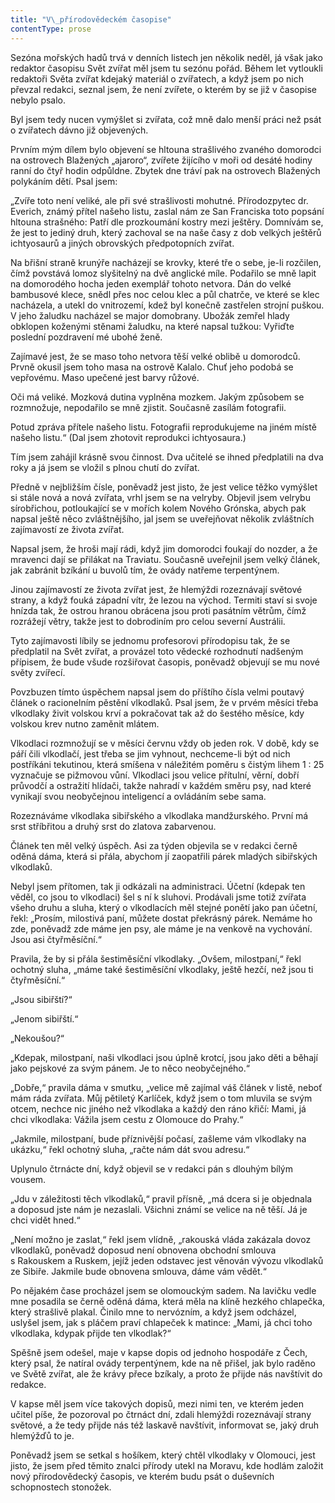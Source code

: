 ```yaml
---
title: "V\_přírodovědeckém časopise"
contentType: prose
---
```


<section>

Sezóna mořských hadů trvá v denních listech jen několik neděl, já však jako redaktor časopisu Svět zvířat měl jsem tu sezónu pořád. Během let vytloukli redaktoři Světa zvířat kdejaký materiál o zvířatech, a když jsem po nich převzal redakci, seznal jsem, že není zvířete, o kterém by se již v časopise nebylo psalo.

Byl jsem tedy nucen vymýšlet si zvířata, což mně dalo menší práci než psát o zvířatech dávno již objevených.

Prvním mým dílem bylo objevení se hltouna strašlivého zvaného domorodci na ostrovech Blažených „ajaroro“, zvířete žijícího v moři od desáté hodiny ranní do čtyř hodin odpůldne. Zbytek dne tráví pak na ostrovech Blažených polykáním dětí. Psal jsem:

„Zvíře toto není veliké, ale při své strašlivosti mohutné. Příro­dozpytec dr. Everich, známý přítel našeho listu, zaslal nám ze San Franciska toto popsání hltouna strašného: Patří dle prozkoumání kostry mezi ještěry. Domnívám se, že jest to jediný druh, který zachoval se na naše časy z dob velkých ještěrů ichtyosaurů a jiných obrovských předpotopních zvířat.

Na břišní straně krunýře nacházejí se krovky, které tře o sebe, je-li rozčilen, čímž povstává lomoz slyšitelný na dvě anglické míle. Podařilo se mně lapit na domorodého hocha jeden exemplář tohoto netvora. Dán do velké bambusové klece, snědl přes noc celou klec a půl chatrče, ve které se klec nacházela, a utekl do vnitrozemí, kdež byl konečně zastřelen strojní puškou. V jeho žaludku nacházel se major domobrany. Ubožák zemřel hlady obklopen koženými stěnami žaludku, na které napsal tužkou: Vyřiďte poslední pozdravení mé ubohé ženě.

Zajímavé jest, že se maso toho netvora těší velké oblibě u domorodců. Prvně okusil jsem toho masa na ostrově Kalalo. Chuť jeho podobá se vepřovému. Maso upečené jest barvy růžové.

Oči má veliké. Mozková dutina vyplněna mozkem. Jakým způsobem se rozmnožuje, nepodařilo se mně zjistit. Současně zasílám fotografii.

Potud zpráva přítele našeho listu. Fotografii reprodukujeme na jiném místě našeho listu.“ (Dal jsem zhotovit reprodukci ichtyo­saura.)

Tím jsem zahájil krásně svou činnost. Dva učitelé se ihned předplatili na dva roky a já jsem se vložil s plnou chutí do zvířat.

Předně v nejbližším čísle, poněvadž jest jisto, že jest velice těžko vymýšlet si stále nová a nová zvířata, vrhl jsem se na velryby. Objevil jsem velrybu sírobřichou, potloukající se v mořích kolem Nového Grónska, abych pak napsal ještě něco zvláštnějšího, jal jsem se uveřejňovat několik zvláštních zajímavostí ze života zvířat.

Napsal jsem, že hroši mají rádi, když jim domorodci foukají do nozder, a že mravenci dají se přilákat na Traviatu. Současně uveřejnil jsem velký článek, jak zabránit bzíkání u buvolů tím, že ovády natřeme terpentýnem.

Jinou zajímavostí ze života zvířat jest, že hlemýždi rozeznávají světové strany, a když fouká západní vítr, že lezou na východ. Termiti staví si svoje hnízda tak, že ostrou hranou obrácena jsou proti pasátním větrům, čímž rozrážejí větry, takže jest to dobrodiním pro celou severní Austrálii.

Tyto zajímavosti líbily se jednomu profesorovi přírodopisu tak, že se předplatil na Svět zvířat, a provázel toto vědecké rozhodnutí nadšeným přípisem, že bude všude rozšiřovat časopis, poněvadž objevují se mu nové světy zvířecí.

Povzbuzen tímto úspěchem napsal jsem do příštího čísla velmi poutavý článek o racionelním pěstění vlkodlaků. Psal jsem, že v prvém měsíci třeba vlkodlaky živit volskou krví a pokračovat tak až do šestého měsíce, kdy volskou krev nutno zaměnit mlátem.

Vlkodlaci rozmnožují se v měsíci červnu vždy ob jeden rok. V době, kdy se páří čili vlkodlačí, jest třeba se jim vyhnout, nechceme-li být od nich postříkáni tekutinou, která smíšena v náležitém poměru s čistým lihem 1 : 25 vyznačuje se pižmovou vůní. Vlkodlaci jsou velice přítulní, věrní, dobří průvodčí a ostražití hlídači, takže nahradí v každém směru psy, nad které vynikají svou neobyčejnou inteligencí a ovládáním sebe sama.

Rozeznáváme vlkodlaka sibiřského a vlkodlaka mandžurského. První má srst stříbřitou a druhý srst do zlatova zabarvenou.

Článek ten měl velký úspěch. Asi za týden objevila se v redakci černě oděná dáma, která si přála, abychom jí zaopatřili párek mladých sibiřských vlkodlaků.

Nebyl jsem přítomen, tak ji odkázali na administraci. Účetní (kdepak ten věděl, co jsou to vlkodlaci) šel s ní k sluhovi. Prodávali jsme totiž zvířata všeho druhu a sluha, který o vlkodlacích měl stejné ponětí jako pan účetní, řekl: „Prosím, milostivá paní, můžete dostat překrásný párek. Nemáme ho zde, poněvadž zde máme jen psy, ale máme je na venkově na vychování. Jsou asi čtyřměsíční.“

Pravila, že by si přála šestiměsíční vlkodlaky. „Ovšem, milostpaní,“ řekl ochotný sluha, „máme také šestiměsíční vlkodlaky, ještě hezčí, než jsou ti čtyřměsíční.“

„Jsou sibiřští?“

„Jenom sibiřští.“

„Nekoušou?“

„Kdepak, milostpaní, naši vlkodlaci jsou úplně krotcí, jsou jako děti a běhají jako pejskové za svým pánem. Je to něco neobyčej­ného.“

„Dobře,“ pravila dáma v smutku, „velice mě zajímal váš článek v listě, neboť mám ráda zvířata. Můj pětiletý Karlíček, když jsem o tom mluvila se svým otcem, nechce nic jiného než vlkodlaka a každý den ráno křičí: Mami, já chci vlkodlaka: Vážila jsem cestu z Olomouce do Prahy.“

„Jakmile, milostpaní, bude příznivější počasí, zašleme vám vlkodlaky na ukázku,“ řekl ochotný sluha, „račte nám dát svou adresu.“

Uplynulo čtrnácte dní, když objevil se v redakci pán s dlouhým bílým vousem.

„Jdu v záležitosti těch vlkodlaků,“ pravil přísně, „má dcera si je objednala a doposud jste nám je nezaslali. Všichni známí se velice na ně těší. Já je chci vidět hned.“

„Není možno je zaslat,“ řekl jsem vlídně, „rakouská vláda zakázala dovoz vlkodlaků, poněvadž doposud není obnovena obchodní smlouva s Rakouskem a Ruskem, jejíž jeden odstavec jest věnován vývozu vlkodlaků ze Sibiře. Jakmile bude obnovena smlouva, dáme vám vědět.“

Po nějakém čase procházel jsem se olomouckým sadem. Na lavičku vedle mne posadila se černě oděná dáma, která měla na klíně hezkého chlapečka, který strašlivě plakal. Činilo mne to nervózním, a když jsem odcházel, uslyšel jsem, jak s pláčem praví chlapeček k matince: „Mami, já chci toho vlkodlaka, kdypak přijde ten vlkodlak?“

Spěšně jsem odešel, maje v kapse dopis od jednoho hospodáře z Čech, který psal, že natíral ovády terpentýnem, kde na ně přišel, jak bylo raděno ve Světě zvířat, ale že krávy přece bzíkaly, a proto že přijde nás navštívit do redakce.

V kapse měl jsem více takových dopisů, mezi nimi ten, ve kterém jeden učitel píše, že pozoroval po čtrnáct dní, zdali hlemýždi rozeznávají strany světové, a že tedy přijde nás též laskavě navštívit, informovat se, jaký druh hlemýžďů to je.

Poněvadž jsem se setkal s hošíkem, který chtěl vlkodlaky v Olo­mouci, jest jisto, že jsem před těmito znalci přírody utekl na Moravu, kde hodlám založit nový přírodovědecký časopis, ve kterém budu psát o duševních schopnostech stonožek.

</section>
